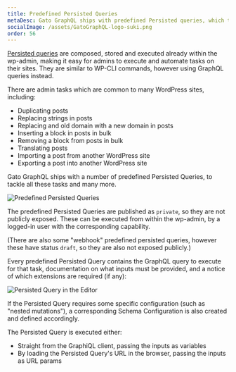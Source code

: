 ```yaml
---
title: Predefined Persisted Queries
metaDesc: Gato GraphQL ships with predefined Persisted queries, which tackle several admin tasks that are common to many WordPress sites.
socialImage: /assets/GatoGraphQL-logo-suki.png
order: 56
---
```


[Persisted queries](../persisted-queries) are composed, stored and executed already within the wp-admin, making it easy for admins to execute and automate tasks on their sites. They are similar to WP-CLI commands, however using GraphQL queries instead.

There are admin tasks which are common to many WordPress sites, including:

- Duplicating posts
- Replacing strings in posts
- Replacing and old domain with a new domain in posts
- Inserting a block in posts in bulk
- Removing a block from posts in bulk
- Translating posts
- Importing a post from another WordPress site
- Exporting a post into another WordPress site

Gato GraphQL ships with a number of predefined Persisted Queries, to tackle all these tasks and many more.

<div class="img-width-1024" markdown=1>

![Predefined Persisted Queries](/assets/guides/downstream/predefined-persisted-queries.png "Predefined Persisted Queries")

</div>

The predefined Persisted Queries are published as `private`, so they are not publicly exposed. These can be executed from within the wp-admin, by a logged-in user with the corresponding capability.

(There are also some "webhook" predefined persisted queries, however these have status `draft`, so they are also not exposed publicly.)

Every predefined Persisted Query contains the GraphQL query to execute for that task, documentation on what inputs must be provided, and a notice of which extensions are required (if any):

<div class="img-width-1024" markdown=1>

![Persisted Query in the Editor](/assets/guides/downstream/predefined-persisted-query-editor.png "Persisted Query in the Editor")

</div>

If the Persisted Query requires some specific configuration (such as "nested mutations"), a corresponding Schema Configuration is also created and defined accordingly.

The Persisted Query is executed either:

- Straight from the GraphiQL client, passing the inputs as variables
- By loading the Persisted Query's URL in the browser, passing the inputs as URL params
